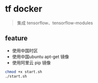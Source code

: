 # tf docker

> 集成 tensorflow、tensorflow-modules

## feature

- 使用中国时区
- 使用中国ubuntu apt-get 镜像
- 使用阿里云 pip 镜像

```bash
chmod +x start.sh
./start.sh
```
